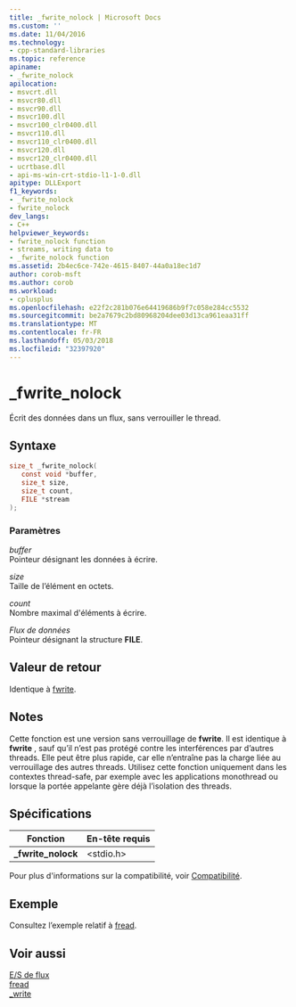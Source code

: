 ```yaml
---
title: _fwrite_nolock | Microsoft Docs
ms.custom: ''
ms.date: 11/04/2016
ms.technology:
- cpp-standard-libraries
ms.topic: reference
apiname:
- _fwrite_nolock
apilocation:
- msvcrt.dll
- msvcr80.dll
- msvcr90.dll
- msvcr100.dll
- msvcr100_clr0400.dll
- msvcr110.dll
- msvcr110_clr0400.dll
- msvcr120.dll
- msvcr120_clr0400.dll
- ucrtbase.dll
- api-ms-win-crt-stdio-l1-1-0.dll
apitype: DLLExport
f1_keywords:
- _fwrite_nolock
- fwrite_nolock
dev_langs:
- C++
helpviewer_keywords:
- fwrite_nolock function
- streams, writing data to
- _fwrite_nolock function
ms.assetid: 2b4ec6ce-742e-4615-8407-44a0a18ec1d7
author: corob-msft
ms.author: corob
ms.workload:
- cplusplus
ms.openlocfilehash: e22f2c281b076e64419686b9f7c058e284cc5532
ms.sourcegitcommit: be2a7679c2bd80968204dee03d13ca961eaa31ff
ms.translationtype: MT
ms.contentlocale: fr-FR
ms.lasthandoff: 05/03/2018
ms.locfileid: "32397920"
---
```

# <a name="fwritenolock"></a>_fwrite_nolock

Écrit des données dans un flux, sans verrouiller le thread.

## <a name="syntax"></a>Syntaxe

```C
size_t _fwrite_nolock(
   const void *buffer,
   size_t size,
   size_t count,
   FILE *stream
);
```

### <a name="parameters"></a>Paramètres

*buffer*<br/>
Pointeur désignant les données à écrire.

*size*<br/>
Taille de l’élément en octets.

*count*<br/>
Nombre maximal d'éléments à écrire.

*Flux de données*<br/>
Pointeur désignant la structure **FILE**.

## <a name="return-value"></a>Valeur de retour

Identique à [fwrite](fwrite.md).

## <a name="remarks"></a>Notes

Cette fonction est une version sans verrouillage de **fwrite**. Il est identique à **fwrite** , sauf qu’il n’est pas protégé contre les interférences par d’autres threads. Elle peut être plus rapide, car elle n’entraîne pas la charge liée au verrouillage des autres threads. Utilisez cette fonction uniquement dans les contextes thread-safe, par exemple avec les applications monothread ou lorsque la portée appelante gère déjà l’isolation des threads.

## <a name="requirements"></a>Spécifications

|Fonction|En-tête requis|
|--------------|---------------------|
|**_fwrite_nolock**|\<stdio.h>|

Pour plus d'informations sur la compatibilité, voir [Compatibilité](../../c-runtime-library/compatibility.md).

## <a name="example"></a>Exemple

Consultez l’exemple relatif à [fread](fread.md).

## <a name="see-also"></a>Voir aussi

[E/S de flux](../../c-runtime-library/stream-i-o.md)<br/>
[fread](fread.md)<br/>
[_write](write.md)<br/>
